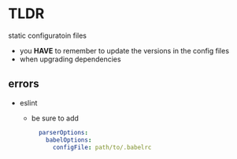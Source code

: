 # TLDR

static configuratoin files

- you **HAVE** to remember to update the versions in the config files
- when upgrading dependencies

## errors

- eslint
  - be sure to add

      ```yml
        parserOptions:
          babelOptions:
            configFile: path/to/.babelrc
      ```
